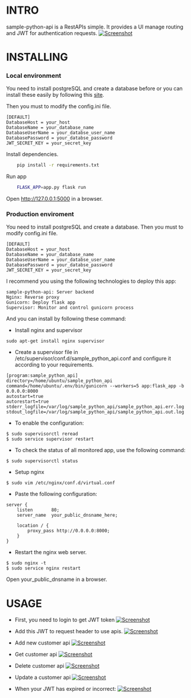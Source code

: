# INTRO
sample-python-api is a RestAPIs simple.
It provides a UI manage routing and JWT for authentication requests.
[![Screenshot](https://i.imgur.com/SaCq8NQ.png)](sample-python-api)

# INSTALLING
### Local environment
You need to install postgreSQL and create a database before or you can install these easily
by following this [site](https://www.linode.com/docs/databases/postgresql/how-to-install-postgresql-on-ubuntu-16-04/).

Then you must to modify the config.ini file.
```
[DEFAULT]
DatabaseHost = your_host
DatabaseName = your_database_name
DatabaseUserName = your_databse_user_name
DatabasePassword = your_databse_password
JWT_SECRET_KEY = your_secret_key
```
Install dependencies.
```bash
    pip install -r requirements.txt
```
Run app
```bash
    FLASK_APP=app.py flask run
```
Open http://127.0.0.1:5000 in a browser.


### Production enviroment
You need to install postgreSQL and create a database.
Then you must to modify config.ini file.
```
[DEFAULT]
DatabaseHost = your_host
DatabaseName = your_database_name
DatabaseUserName = your_databse_user_name
DatabasePassword = your_databse_password
JWT_SECRET_KEY = your_secret_key
```
I recommend you using the following technologies to deploy this app:
```
sample-python-api: Server backend
Nginx: Reverse proxy
Gunicorn: Deploy flask app
Supervisor: Monitor and control gunicorn process
```

And you can install by following these command:
- Install nginx and supervisor
```
sudo apt-get install nginx supervisor
```
- Create a supervisor file in /etc/supervisor/conf.d/sample_python_api.conf and configure it according to your requirements.
```
[program:sample_python_api]
directory=/home/ubuntu/sample_python_api
command=/home/ubuntu/.env/bin/gunicorn --workers=5 app:flask_app -b 0.0.0.0:8000
autostart=true
autorestart=true
stderr_logfile=/var/log/sample_python_api/sample_python_api.err.log
stdout_logfile=/var/log/sample_python_api/sample_python_api.out.log
```
- To enable the configuration:
```
$ sudo supervisorctl reread
$ sudo service supervisor restart
```
- To check the status of all monitored app, use the following command:
```
$ sudo supervisorctl status
```
- Setup nginx
```
$ sudo vim /etc/nginx/conf.d/virtual.conf
```
- Paste the following configuration:
```
server {
    listen       80;
    server_name  your_public_dnsname_here;

    location / {
        proxy_pass http://0.0.0.0:8000;
    }
}
```
- Restart the nginx web server.
```
$ sudo nginx -t
$ sudo service nginx restart
```
Open your_public_dnsname in a browser.
# USAGE
- First, you need to login to get JWT token
[![Screenshot](https://i.imgur.com/fiYQnYs.png)](sample-python-api)

- Add this JWT to request header to use apis.
[![Screenshot](https://i.imgur.com/UExMSDZ.png)](sample-python-api)

- Add new customer api
[![Screenshot](https://i.imgur.com/XyBBx5O.png)](sample-python-api)

- Get customer api
[![Screenshot](https://i.imgur.com/WB6plVl.png)](sample-python-api)

- Delete customer api
[![Screenshot](https://i.imgur.com/2e90XcS.png)](sample-python-api)

- Update a customer api
[![Screenshot](https://i.imgur.com/uFDkxPH.png)](sample-python-api)

- When your JWT  has expired or incorrect:
[![Screenshot](https://i.imgur.com/Dz0F16G.png)](sample-python-api)
